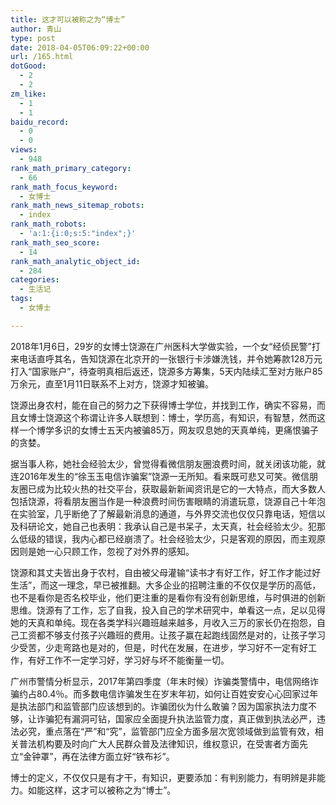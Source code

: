 ```yaml
---
title: 这才可以被称之为“博士”
author: 青山
type: post
date: 2018-04-05T06:09:22+00:00
url: /165.html
dotGood:
  - 2
  - 2
zm_like:
  - 1
  - 1
baidu_record:
  - 0
  - 0
views:
  - 948
rank_math_primary_category:
  - 66
rank_math_focus_keyword:
  - 女博士
rank_math_news_sitemap_robots:
  - index
rank_math_robots:
  - 'a:1:{i:0;s:5:"index";}'
rank_math_seo_score:
  - 14
rank_math_analytic_object_id:
  - 284
categories:
  - 生活记
tags:
  - 女博士

---
```

2018年1月6日，29岁的女博士饶源在广州医科大学做实验，一个女“经侦民警”打来电话直呼其名，告知饶源在北京开的一张银行卡涉嫌洗钱，并令她筹款128万元打入“国家账户”，待查明真相后返还，饶源多方筹集，5天内陆续汇至对方账户85万余元，直至1月11日联系不上对方，饶源才知被骗。

饶源出身农村，能在自己的努力之下获得博士学位，并找到工作，确实不容易，而且女博士饶源这个称谓让许多人联想到：博士，学历高，有知识，有智慧，然而这样一个博学多识的女博士五天内被骗85万，网友叹息她的天真单纯，更痛恨骗子的贪婪。

据当事人称，她社会经验太少，曾觉得看微信朋友圈浪费时间，就关闭该功能，就连2016年发生的“徐玉玉电信诈骗案”饶源一无所知。看来既可悲又可笑。微信朋友圈已成为比较火热的社交平台，获取最新新闻资讯是它的一大特点，而大多数人包括饶源，将看朋友圈当作是一种浪费时间伤害眼睛的消遣玩意，饶源自己十年泡在实验室，几乎断绝了了解最新消息的通道，与外界交流也仅仅只靠电话，短信以及科研论文，她自己也表明：我承认自己是书呆子，太天真，社会经验太少。犯那么低级的错误，我内心都已经崩溃了。社会经验太少，只是客观的原因，而主观原因则是她一心只顾工作，忽视了对外界的感知。

饶源和其丈夫皆出身于农村，自由被父母灌输“读书才有好工作，好工作才能过好生活”，而这一理念，早已被推翻。大多企业的招聘注重的不仅仅是学历的高低，也不是看你是否名校毕业，他们更注重的是看你有没有创新思维，与时俱进的创新思维。饶源有了工作，忘了自我，投入自己的学术研究中，单看这一点，足以见得她的天真和单纯。现在各类学科兴趣班越来越多，月收入三万的家长仍在抱怨，自己工资都不够支付孩子兴趣班的费用。让孩子赢在起跑线固然是对的，让孩子学习少受苦，少走弯路也是对的，但是，时代在发展，在进步，学习好不一定有好工作，有好工作不一定学习好，学习好与坏不能衡量一切。

广州市警情分析显示，2017年第四季度（年末时候）诈骗类警情中，电信网络诈骗约占80.4％。而多数电信诈骗发生在岁末年初，如何让百姓安安心心回家过年是执法部门和监管部门应该想到的。诈骗团伙为什么敢骗？因为国家执法力度不够，让诈骗犯有漏洞可钻，国家应全面提升执法监管力度，真正做到执法必严，违法必究，重点落在“严”和“究”，监管部门应全方面多层次宽领域做到监管有效，相关普法机构要及时向广大人民群众普及法律知识，维权意识，在受害者方面先立“金钟罩”，再在法律方面立好“铁布衫”。

博士的定义，不仅仅只是有才干，有知识，更要添加：有判别能力，有明辨是非能力。如能这样，这才可以被称之为“博士”。